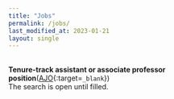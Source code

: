 ```yaml
---
title: "Jobs"
permalink: /jobs/
last_modified_at: 2023-01-21
layout: single
---
```


\
**Tenure-track assistant or associate professor position**([AJO](https://academicjobsonline.org/ajo/jobs/23386/apply){:target=`_blank`})\
The search is open until filled.

